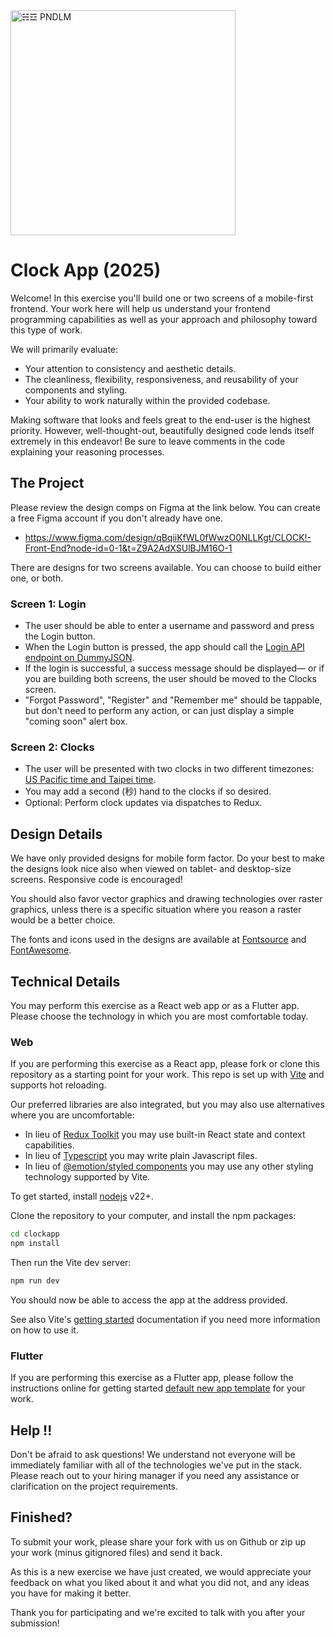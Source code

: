 <img src="https://static.pndlm.net/pndlm/4row-currentcolor-full.svg" width="360" alt="☵☲ PNDLM" />

# Clock App (2025)

Welcome!  In this exercise you'll build one or two screens of a mobile-first frontend.  Your work here will help us understand your frontend programming capabilities as well as your approach and philosophy toward this type of work.

We will primarily evaluate:

* Your attention to consistency and aesthetic details.
* The cleanliness, flexibility, responsiveness, and reusability of your components and styling.
* Your ability to work naturally within the provided codebase.

Making software that looks and feels great to the end-user is the highest priority.  However, well-thought-out, beautifully designed code lends itself extremely in this endeavor!  Be sure to leave comments in the code explaining your reasoning processes.

## The Project

Please review the design comps on Figma at the link below.  You can create a free Figma account if you don't already have one.

* https://www.figma.com/design/qBqiiKfWL0fWwzO0NLLKgt/CLOCK!-Front-End?node-id=0-1&t=Z9A2AdXSUlBJM16O-1

There are designs for two screens available.  You can choose to build either one, or both.

### Screen 1: Login

* The user should be able to enter a username and password and press the Login button.
* When the Login button is pressed, the app should call the [Login API endpoint on DummyJSON](https://dummyjson.com/docs/auth#auth-login).
* If the login is successful, a success message should be displayed— or if you are building both screens, the user should be moved to the Clocks screen.
* "Forgot Password", "Register" and "Remember me" should be tappable, but don't need to perform any action, or can just display a simple "coming soon" alert box.

### Screen 2: Clocks

* The user will be presented with two clocks in two different timezones: [US Pacific time and Taipei time](https://www.worldtimebuddy.com/pst-to-taiwan-taipei).
* You may add a second (秒) hand to the clocks if so desired.
* Optional: Perform clock updates via dispatches to Redux.

## Design Details

We have only provided designs for mobile form factor.  Do your best to make the designs look nice also when viewed on tablet- and desktop-size screens.  Responsive code is encouraged!

You should also favor vector graphics and drawing technologies over raster graphics, unless there is a specific situation where you reason a raster would be a better choice.

The fonts and icons used in the designs are available at [Fontsource](https://fontsource.org/fonts/figtree) and [FontAwesome](https://fontawesome.com/icons/eye-slash?f=classic&s=regular).

## Technical Details

You may perform this exercise as a React web app or as a Flutter app.  Please choose the technology in which you are most comfortable today.

### Web

If you are performing this exercise as a React app, please fork or clone this repository as a starting point for your work.  This repo is set up with [Vite](https://vite.dev) and supports hot reloading.

Our preferred libraries are also integrated, but you may also use alternatives where you are uncomfortable:

* In lieu of [Redux Toolkit](https://redux-toolkit.js.org) you may use built-in React state and context capabilities.
* In lieu of [Typescript](https://www.typescriptlang.org) you may write plain Javascript files.
* In lieu of [@emotion/styled components](https://emotion.sh/docs/styled) you may use any other styling technology supported by Vite.

To get started, install [nodejs](https://nodejs.org/en/download) v22+.

Clone the repository to your computer, and install the npm packages:
```bash
cd clockapp
npm install
```

Then run the Vite dev server:
```bash
npm run dev
```

You should now be able to access the app at the address provided.

See also Vite's [getting started](https://vite.dev/guide/) documentation if you need more information on how to use it.

### Flutter

If you are performing this exercise as a Flutter app, please follow the instructions online for getting started [default new app template](https://docs.flutter.dev/get-started/codelab) for your work.

## Help !!

Don't be afraid to ask questions!  We understand not everyone will be immediately familiar with all of the technologies we've put in the stack.  Please reach out to your hiring manager if you need any assistance or clarification on the project requirements.

## Finished?

To submit your work, please share your fork with us on Github or zip up your work (minus gitignored files) and send it back.

As this is a new exercise we have just created, we would appreciate your feedback on what you liked about it and what you did not, and any ideas you have for making it better.

Thank you for participating and we're excited to talk with you after your submission!

